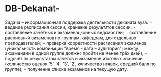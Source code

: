 # DB-Dekanat-

Задача – информационная поддержка деятельности деканата вуза.
− ведение расписания сессии, хранение результатов сессии;
− составление зачётных и экзаменационных ведомостей;
− составление расписаний экзаменов по группам, кафедрам, для отдельных преподавателей;
− проверка корректности расписания экзаменов (уникальность комбинации "время – дата – аудитория"; между экзаменами в одной группе должно пройти не менее трёх дней);
− подсчёт по результатам зачётов и экзаменов итоговых значений (количество оценок '5', '4', '3', '2', количество неявок, средний балл по группе);
− получение списка экзаменов на текущую дату.
